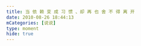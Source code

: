 ```yaml
---
title: 当 依 赖 变 成 习 惯 、却 再 也 舍 不 得 离 开
date: 2010-08-26 18:44:13
mCategories: [说说]
type: moment
hide: true
---
```


